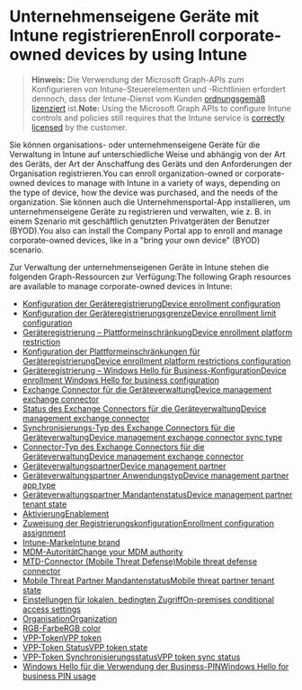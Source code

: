 # <a name="enroll-corporate-owned-devices-by-using-intune"></a><span data-ttu-id="bfa7a-101">Unternehmenseigene Geräte mit Intune registrieren</span><span class="sxs-lookup"><span data-stu-id="bfa7a-101">Enroll corporate-owned devices by using Intune</span></span>

> <span data-ttu-id="bfa7a-102">**Hinweis:** Die Verwendung der Microsoft Graph-APIs zum Konfigurieren von Intune-Steuerelementen und -Richtlinien erfordert dennoch, dass der Intune-Dienst vom Kunden [ordnungsgemäß lizenziert](https://www.microsoft.com/en-us/cloud-platform/microsoft-intune-pricing) ist.</span><span class="sxs-lookup"><span data-stu-id="bfa7a-102">**Note:** Using the Microsoft Graph APIs to configure Intune controls and policies still requires that the Intune service is [correctly licensed](https://www.microsoft.com/en-us/cloud-platform/microsoft-intune-pricing) by the customer.</span></span>

<span data-ttu-id="bfa7a-103">Sie können organisations- oder unternehmenseigene Geräte für die Verwaltung in Intune auf unterschiedliche Weise und abhängig von der Art des Geräts, der Art der Anschaffung des Geräts und den Anforderungen der Organisation registrieren.</span><span class="sxs-lookup"><span data-stu-id="bfa7a-103">You can enroll organization-owned or corporate-owned devices to manage with Intune in a variety of ways, depending on the type of device, how the device was purchased, and the needs of the organization.</span></span> <span data-ttu-id="bfa7a-104">Sie können auch die Unternehmensportal-App installieren, um unternehmenseigene Geräte zu registrieren und verwalten, wie z. B. in einem Szenario mit geschäftlich genutzten Privatgeräten der Benutzer (BYOD).</span><span class="sxs-lookup"><span data-stu-id="bfa7a-104">You also can install the Company Portal app to enroll and manage corporate-owned devices, like in a "bring your own device" (BYOD) scenario.</span></span>

<span data-ttu-id="bfa7a-105">Zur Verwaltung der unternehmenseigenen Geräte in Intune stehen die folgenden Graph-Ressourcen zur Verfügung:</span><span class="sxs-lookup"><span data-stu-id="bfa7a-105">The following Graph resources are available to manage corporate-owned devices in Intune:</span></span>

- [<span data-ttu-id="bfa7a-106">Konfiguration der Geräteregistrierung</span><span class="sxs-lookup"><span data-stu-id="bfa7a-106">Device enrollment configuration</span></span>](intune_onboarding_deviceenrollmentconfiguration.md)
- [<span data-ttu-id="bfa7a-107">Konfiguration der Geräteregistrierungsgrenze</span><span class="sxs-lookup"><span data-stu-id="bfa7a-107">Device enrollment limit configuration</span></span>](intune_onboarding_deviceenrollmentlimitconfiguration.md)
- [<span data-ttu-id="bfa7a-108">Geräteregistrierung – Plattformeinschränkung</span><span class="sxs-lookup"><span data-stu-id="bfa7a-108">Device enrollment platform restriction</span></span>](intune_onboarding_deviceenrollmentplatformrestriction.md)
- [<span data-ttu-id="bfa7a-109">Konfiguration der Plattformeinschränkungen für Geräteregistrierung</span><span class="sxs-lookup"><span data-stu-id="bfa7a-109">Device enrollment platform restrictions configuration</span></span>](intune_onboarding_deviceenrollmentplatformrestrictionsconfiguration.md)
- [<span data-ttu-id="bfa7a-110">Geräteregistrierung – Windows Hello für Business-Konfiguration</span><span class="sxs-lookup"><span data-stu-id="bfa7a-110">Device enrollment Windows Hello for business configuration</span></span>](intune_onboarding_deviceenrollmentwindowshelloforbusinessconfiguration.md)
- [<span data-ttu-id="bfa7a-111">Exchange Connector für die Geräteverwaltung</span><span class="sxs-lookup"><span data-stu-id="bfa7a-111">Device management exchange connector</span></span>](intune_onboarding_devicemanagementexchangeconnector.md)
- [<span data-ttu-id="bfa7a-112">Status des Exchange Connectors für die Geräteverwaltung</span><span class="sxs-lookup"><span data-stu-id="bfa7a-112">Device management exchange connector</span></span>](intune_onboarding_devicemanagementexchangeconnectorstatus.md)
- [<span data-ttu-id="bfa7a-113">Synchronisierungs-Typ des Exchange Connectors für die Geräteverwaltung</span><span class="sxs-lookup"><span data-stu-id="bfa7a-113">Device management exchange connector sync type</span></span>](intune_onboarding_devicemanagementexchangeconnectorsynctype.md)
- [<span data-ttu-id="bfa7a-114">Connector-Typ des Exchange Connectors für die Geräteverwaltung</span><span class="sxs-lookup"><span data-stu-id="bfa7a-114">Device management exchange connector</span></span>](intune_onboarding_devicemanagementexchangeconnectortype.md)
- [<span data-ttu-id="bfa7a-115">Geräteverwaltungspartner</span><span class="sxs-lookup"><span data-stu-id="bfa7a-115">Device management partner</span></span>](intune_onboarding_devicemanagementpartner.md)
- [<span data-ttu-id="bfa7a-116">Geräteverwaltungspartner Anwendungstyp</span><span class="sxs-lookup"><span data-stu-id="bfa7a-116">Device management partner app type</span></span>](intune_onboarding_devicemanagementpartnerapptype.md)
- [<span data-ttu-id="bfa7a-117">Geräteverwaltungspartner Mandantenstatus</span><span class="sxs-lookup"><span data-stu-id="bfa7a-117">Device management partner tenant state</span></span>](intune_onboarding_devicemanagementpartnertenantstate.md)
- [<span data-ttu-id="bfa7a-118">Aktivierung</span><span class="sxs-lookup"><span data-stu-id="bfa7a-118">Enablement</span></span>](intune_onboarding_enablement.md)
- [<span data-ttu-id="bfa7a-119">Zuweisung der Registrierungskonfiguration</span><span class="sxs-lookup"><span data-stu-id="bfa7a-119">Enrollment configuration assignment</span></span>](intune_onboarding_enrollmentconfigurationassignment.md)
- [<span data-ttu-id="bfa7a-120">Intune-Marke</span><span class="sxs-lookup"><span data-stu-id="bfa7a-120">Intune brand</span></span>](intune_onboarding_intunebrand.md)
- [<span data-ttu-id="bfa7a-121">MDM-Autorität</span><span class="sxs-lookup"><span data-stu-id="bfa7a-121">Change your MDM authority</span></span>](intune_onboarding_mdmauthority.md)
- [<span data-ttu-id="bfa7a-122">MTD-Connector (Mobile Threat Defense)</span><span class="sxs-lookup"><span data-stu-id="bfa7a-122">Mobile threat defense connector</span></span>](intune_onboarding_mobilethreatdefenseconnector.md)
- [<span data-ttu-id="bfa7a-123">Mobile Threat Partner Mandantenstatus</span><span class="sxs-lookup"><span data-stu-id="bfa7a-123">Mobile threat partner tenant state</span></span>](intune_onboarding_mobilethreatpartnertenantstate.md)
- [<span data-ttu-id="bfa7a-124">Einstellungen für lokalen, bedingten Zugriff</span><span class="sxs-lookup"><span data-stu-id="bfa7a-124">On-premises conditional access settings</span></span>](intune_onboarding_onpremisesconditionalaccesssettings.md)
- [<span data-ttu-id="bfa7a-125">Organisation</span><span class="sxs-lookup"><span data-stu-id="bfa7a-125">Organization</span></span>](intune_onboarding_organization.md)
- [<span data-ttu-id="bfa7a-126">RGB-Farbe</span><span class="sxs-lookup"><span data-stu-id="bfa7a-126">RGB color</span></span>](intune_onboarding_rgbcolor.md)
- [<span data-ttu-id="bfa7a-127">VPP-Token</span><span class="sxs-lookup"><span data-stu-id="bfa7a-127">VPP token</span></span>](intune_onboarding_vpptoken.md)
- [<span data-ttu-id="bfa7a-128">VPP-Token Status</span><span class="sxs-lookup"><span data-stu-id="bfa7a-128">VPP token state</span></span>](intune_onboarding_vpptokenstate.md)
- [<span data-ttu-id="bfa7a-129">VPP-Token Synchronisierungsstatus</span><span class="sxs-lookup"><span data-stu-id="bfa7a-129">VPP token sync status</span></span>](intune_onboarding_vpptokensyncstatus.md)
- [<span data-ttu-id="bfa7a-130">Windows Hello für die Verwendung der Business-PIN</span><span class="sxs-lookup"><span data-stu-id="bfa7a-130">Windows Hello for business PIN usage</span></span>](intune_onboarding_windowshelloforbusinesspinusage.md)
